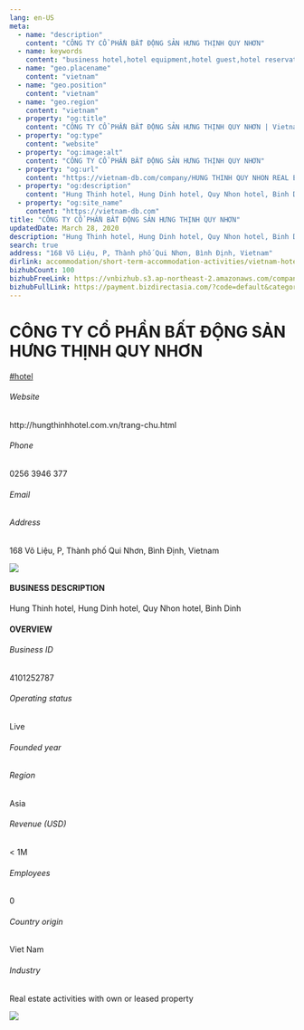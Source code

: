```yaml
---
lang: en-US
meta:
  - name: "description"
    content: "CÔNG TY CỔ PHẦN BẤT ĐỘNG SẢN HƯNG THỊNH QUY NHƠN"
  - name: keywords
    content: "business hotel,hotel equipment,hotel guest,hotel reservation,hotels,leisure hotel,membership,on site,resort,resort hotels,tourism,travelers,vacation,vacation,vacation,vietnam-hotel-companies"
  - name: "geo.placename"
    content: "vietnam"
  - name: "geo.position"
    content: "vietnam"
  - name: "geo.region"
    content: "vietnam"
  - property: "og:title"
    content: "CÔNG TY CỔ PHẦN BẤT ĐỘNG SẢN HƯNG THỊNH QUY NHƠN | Vietnam DB"
  - property: "og:type"
    content: "website"
  - property: "og:image:alt"
    content: "CÔNG TY CỔ PHẦN BẤT ĐỘNG SẢN HƯNG THỊNH QUY NHƠN"
  - property: "og:url"
    content: "https://vietnam-db.com/company/HUNG THINH QUY NHON REAL ESTATE CORP-2636919"
  - property: "og:description"
    content: "Hung Thinh hotel, Hung Dinh hotel, Quy Nhon hotel, Binh Dinh"
  - property: "og:site_name"
    content: "https://vietnam-db.com"
title: "CÔNG TY CỔ PHẦN BẤT ĐỘNG SẢN HƯNG THỊNH QUY NHƠN"
updatedDate: March 28, 2020
description: "Hung Thinh hotel, Hung Dinh hotel, Quy Nhon hotel, Binh Dinh"
search: true
address: "168 Võ Liệu, P, Thành phố Qui Nhơn, Bình Định, Vietnam"
dirlink: accommodation/short-term-accommodation-activities/vietnam-hotel-companies
bizhubCount: 100
bizhubFreeLink: https://vnbizhub.s3.ap-northeast-2.amazonaws.com/companies/vietnam-hotel-companies_preview.xlsx
bizhubFullLink: https://payment.bizdirectasia.com/?code=default&category=bizhub&item=vietnam-hotel-companies&redirect=https://vietnam-db.com
---
```



<div class="bd-item">
    <div class="item-content">
        <div class="detail-title-wrap">
            <h1 class="detail-title">
                CÔNG TY CỔ PHẦN BẤT ĐỘNG SẢN HƯNG THỊNH QUY NHƠN
            </h1>
        </div>
		<div class="detail-tagslist"><a href="/accommodation/short-term-accommodation-activities/tags/hotel" class="detail-tagitem">#hotel</a></div>
        <h6 class="bd-label">Website</h6>
        <p>http://hungthinhhotel.com.vn/trang-chu.html</p>
		<h6 class="bd-label">Phone</h6>
        <p>0256 3946 377</p>
        <h6 class="bd-label">Email</h6>
        <p><a class="textColorPrimary" href="#"></a></p>
        <h6 class="bd-label">Address</h6>
        <p>168 Võ Liệu, P, Thành phố Qui Nhơn, Bình Định, Vietnam</p>
    </div>
</div>

<div class="banner-wrap text-center"><a href="" class="banner-link"><img src="/assets/vndb.com/BannerAds2.jpg" class="banner-img"></a></div>

<div class="bd-item">
    <div class="item-content">
        <h4 class="textColorPrimary item-title">BUSINESS DESCRIPTION</h4>
        <p>Hung Thinh hotel, Hung Dinh hotel, Quy Nhon hotel, Binh Dinh</p>
    </div>
</div>

<div class="bd-item">
    <div class="item-content">
        <h4 class="textColorPrimary item-title">OVERVIEW</h4>
        <div class="item-info">
            <h6 class="bd-label">Business ID</h6>
            <p>4101252787</p>
        </div>
        <div class="item-info">
            <h6 class="bd-label">Operating status</h6>
            <p>Live<small class="bd-status_dot live"></small></p>
        </div>
        <div class="item-info">
            <h6 class="bd-label">Founded year</h6>
            <p></p>
        </div>
        <div class="item-info">
            <h6 class="bd-label">Region</h6>
            <p>Asia</p>
        </div>
        <div class="item-info">
            <h6 class="bd-label">Revenue (USD)</h6>
            <p>&lt; 1M</p>
        </div>
        <div class="item-info">
            <h6 class="bd-label">Employees</h6>
            <p>0</p>
        </div>
        <div class="item-info">
            <h6 class="bd-label">Country origin</h6>
            <p>Viet Nam</p>
        </div>
        <div class="item-info">
            <h6 class="bd-label">Industry</h6>
            <p>Real estate activities with own or leased property</p>
        </div>
    </div>
</div>

<div class="banner-wrap text-center"><a href="" class="banner-link"><img src="/assets/vndb.com/BannerAd_04_728x90.jpg" class="banner-img"></a></div>

<CustomPopup popupTitle="ENTER EMAIL TO DOWNLOAD" popupSubTitle="The companies data will be sent to your inbox. Please enter your email." :free="this.$frontmatter.bizhubFreeLink" :paid="this.$frontmatter.bizhubFullLink" :count="this.$frontmatter.bizhubCount"/>

